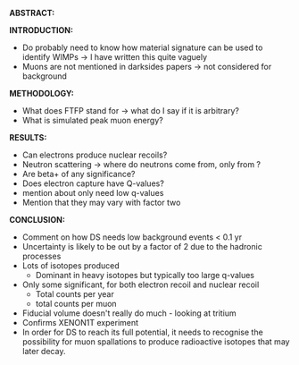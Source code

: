 **ABSTRACT:**


**INTRODUCTION:**
- Do probably need to know how material signature can be used to identify WIMPs -> I have written this quite vaguely
- Muons are not mentioned in darksides papers -> not considered for background 

**METHODOLOGY:**
- What does FTFP stand for -> what do I say if it is arbitrary?
- What is simulated peak muon energy?

**RESULTS:**
- Can electrons produce nuclear recoils?
- Neutron scattering -> where do neutrons come from, only from ?
- Are beta+ of any significance?
- Does electron capture have Q-values?
- mention about only need low q-values
- Mention that they may vary with factor two

**CONCLUSION:**
- Comment on how DS needs low background events < 0.1 yr
- Uncertainty is likely to be out by a factor of 2 due to the hadronic processes
- Lots of isotopes produced
	- Dominant in heavy isotopes but typically too large q-values
- Only some significant, for both electron recoil and nuclear recoil
	- Total counts per year
	- total counts per muon
- Fiducial volume doesn't really do much - looking at tritium
- Confirms XENON1T experiment 
- In order for DS to reach its full potential, it needs to recognise the possibility for muon spallations to produce radioactive isotopes that may later decay.
